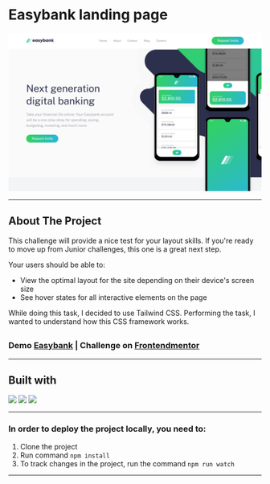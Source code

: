 # Easybank landing page

![Design preview for the Easybank landing page coding challenge](./design/preview.png)

---

## About The Project

This challenge will provide a nice test for your layout skills. If you're ready to move up from Junior challenges, this one is a great next step.

Your users should be able to:

- View the optimal layout for the site depending on their device's screen size
- See hover states for all interactive elements on the page

While doing this task, I decided to use Tailwind CSS. Performing the task, I wanted to understand how this CSS framework works.
##
### Demo [Easybank](https://easybank-landing-page-seven-lyart.vercel.app) | Challenge on [Frontendmentor](https://www.frontendmentor.io/challenges/easybank-landing-page-WaUhkoDN)

---

## Built with

<img src="https://img.shields.io/badge/HTML5-E34F26?style=flat-square&logo=HTML5&logoColor=FFFFFF" /> <img src="https://img.shields.io/badge/Tailwind CSS-06B6D4?style=flat-square&logo=Tailwind CSS&logoColor=FFFFFF" /> <img src="https://img.shields.io/badge/JavaScript-F7DF1E?style=flat-square&logo=JavaScript&logoColor=FFFFFF" />

---

### In order to deploy the project locally, you need to:
1. Clone the project
2. Run command `npm install`
3. To track changes in the project, run the command `npm run watch`

---
